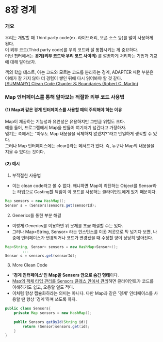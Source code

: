 # 8장 경계

### 개요

우리는 개발할 때 Third party code(ex. 라이브러리, 오픈 소스 등)를 많이 사용하게 된다. <br/>
이 외부 코드(Third party code)를 우리 코드와 잘 통합시키는 게 중요하다. <br/>
이번 챕터에서는 **경계(외부 코드와 우리 코드 사이의)** 를 깔끔하게 처리하는 기법과 기교에 대해 알아보자.

책의 학습 테스트, 아는 코드와 모르는 코드를 분리하는 경계, ADAPTER 패턴 부분은 이해가 잘 가지 않아 더 경험이 쌓인 뒤에 다시 읽어봐야 할 것 같다. <br/>
[[SUMMARY] Clean Code Chapter 8: Boundaries (Robert C. Martin)](https://www.linkedin.com/pulse/summary-clean-code-chapter-8-boundaries-robert-c-martin-el-mhamdi)

### Map 인터페이스를 통해 알아보는 적절한 외부 코드 사용법

#### (1) Map과 같은 경계 인터페이스를 사용할 때의 주의해야 하는 이유

Map이 제공하는 기능성과 유연성은 유용하지만 그만큼 위험도 크다. <br/>
예를 들어, 프로그램에서 Map을 만들어 여기저기 넘긴다고 가정하자. <br/>
넘기는 쪽에서는 "아무도 Map 내용물을 삭제하지 않겠지?"라고 안일하게 생각할 수 있다. <br/>
그러나 Map 인터페이스에는 clear()라는 메서드가 있다. 즉, 누구나 Map의 내용물을 지울 수 있다는 것이다.

#### (2) 예시

1. 부적절한 사용법
- 이는 clean code라고 볼 수 없다.
  왜냐하면 Map이 리턴하는 Object를 Sensor라는 타입으로 Casting할 책임이 이 코드를 사용하는 클라이언트에게 있기 때문이다.
```java
Map sensors = new HashMap();
Sensor s = (Sensors)sensors.get(sensorId);
```

2. Generics를 통한 부분 해결
- 이렇게 Generics를 이용하면 위 문제를 조금 해결할 수는 있다.
- 그러나 Map<String, Sensor> 라는 인스턴스를 이곳 저곳으로 막 넘기다 보면, 나중에 인터페이스가 변경되거나 코드가 변경됐을 때 수정할 양이 상당히 많아진다.
```java
Map<String, Sensor> sensors = new HashMap<Sensor>();
        ...
Sensor s = sensors.get(sensorId);
```

3. More Clean Code
- **'경계 인터페이스'인 Map을 Sensors 안으로 숨긴 형태**이다.
- <u>Map의 객체 타입 관리를 Sensors 클래스 안에서 관리</u>하면 클라이언트가 코드를 이해하기도 쉽고, 오용할 일도 적다.
- 이처럼 항상 캡슐화하라는 의미는 아니다. 다만 Map과 같은 '경계' 인터페이스를 사용할 땐 항상 '경계'하며 쓰도록 하자.
```java
public class Sensors{
    private Map sensors = new HashMap();
    
    public Sensors getById(String id){
        return (Sensor)sensors.get(id);
    }
}
```
